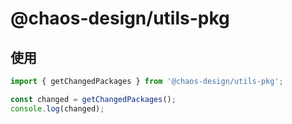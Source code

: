# @chaos-design/utils-pkg

## 使用

```ts
import { getChangedPackages } from '@chaos-design/utils-pkg';

const changed = getChangedPackages();
console.log(changed);
```
